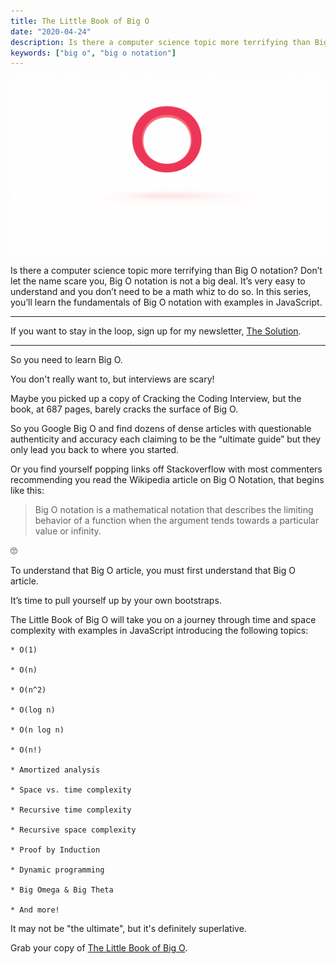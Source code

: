 ```yaml
---
title: The Little Book of Big O
date: "2020-04-24"
description: Is there a computer science topic more terrifying than Big O? Don’t let the name scare you, Big O is not a big deal. Learn the fundamentals in the Little Book of Big O.
keywords: ["big o", "big o notation"]
---
```


![](./jarednielsen-big-o.png)


Is there a computer science topic more terrifying than Big O notation? Don’t let the name scare you, Big O notation is not a big deal. It’s very easy to understand and you don’t need to be a math whiz to do so. In this series, you’ll learn the fundamentals of Big O notation with examples in JavaScript.

--- 

If you want to stay in the loop, sign up for my newsletter, [The Solution](http://eepurl.com/cP8CMn).

---

So you need to learn Big O.

You don't really want to, but interviews are scary!

Maybe you picked up a copy of Cracking the Coding Interview, but the book, at 687 pages, barely cracks the surface of Big O.

So you Google Big O and find dozens of dense articles with questionable authenticity and accuracy each claiming to be the “ultimate guide” but they only lead you back to where you started.

Or you find yourself popping links off Stackoverflow with most commenters recommending you read the Wikipedia article on Big O Notation, that begins like this:

> Big O notation is a mathematical notation that describes the limiting behavior of a function when the argument tends towards a particular value or infinity.

🙄

To understand that Big O article, you must first understand that Big O article.

It’s time to pull yourself up by your own bootstraps.

The Little Book of Big O will take you on a journey through time and space complexity with examples in JavaScript introducing the following topics:

    * O(1)
    
    * O(n)
    
    * O(n^2)
    
    * O(log n)
    
    * O(n log n)
    
    * O(n!)
    
    * Amortized analysis
    
    * Space vs. time complexity
    
    * Recursive time complexity
    
    * Recursive space complexity
    
    * Proof by Induction
    
    * Dynamic programming
    
    * Big Omega & Big Theta
    
    * And more!

It may not be "the ultimate", but it's definitely superlative.

Grab your copy of [The Little Book of Big O](https://gum.co/big-o).

